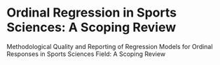 # Ordinal Regression in Sports Sciences: A Scoping Review 
Methodological Quality and Reporting of Regression Models for Ordinal Responses in Sports Sciences Field: A Scoping Review
